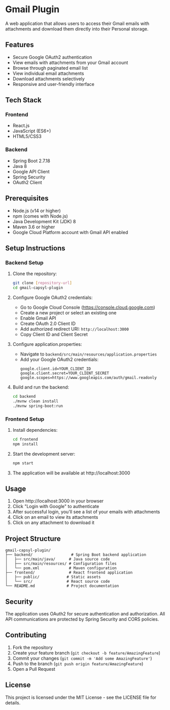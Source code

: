 # Gmail Plugin 

A web application that allows users to access their Gmail emails with attachments and download them directly into their Personal storage.

## Features

- Secure Google OAuth2 authentication
- View emails with attachments from your Gmail account
- Browse through paginated email list
- View individual email attachments
- Download attachments selectively
- Responsive and user-friendly interface

## Tech Stack

### Frontend
- React.js
- JavaScript (ES6+)
- HTML5/CSS3

### Backend
- Spring Boot 2.7.18
- Java 8
- Google API Client
- Spring Security
- OAuth2 Client

## Prerequisites

- Node.js (v14 or higher)
- npm (comes with Node.js)
- Java Development Kit (JDK) 8
- Maven 3.6 or higher
- Google Cloud Platform account with Gmail API enabled

## Setup Instructions

### Backend Setup

1. Clone the repository:
   ```bash
   git clone [repository-url]
   cd gmail-capsyl-plugin
   ```

2. Configure Google OAuth2 credentials:
   - Go to Google Cloud Console (https://console.cloud.google.com)
   - Create a new project or select an existing one
   - Enable Gmail API
   - Create OAuth 2.0 Client ID
   - Add authorized redirect URI: `http://localhost:3000`
   - Copy Client ID and Client Secret

3. Configure application.properties:
   - Navigate to `backend/src/main/resources/application.properties`
   - Add your Google OAuth2 credentials:
     ```properties
     google.client.id=YOUR_CLIENT_ID
     google.client.secret=YOUR_CLIENT_SECRET
     google.scopes=https://www.googleapis.com/auth/gmail.readonly
     ```

4. Build and run the backend:
   ```bash
   cd backend
   ./mvnw clean install
   ./mvnw spring-boot:run
   ```

### Frontend Setup

1. Install dependencies:
   ```bash
   cd frontend
   npm install
   ```

2. Start the development server:
   ```bash
   npm start
   ```

3. The application will be available at http://localhost:3000

## Usage

1. Open http://localhost:3000 in your browser
2. Click "Login with Google" to authenticate
3. After successful login, you'll see a list of your emails with attachments
4. Click on an email to view its attachments
5. Click on any attachment to download it

## Project Structure

```
gmail-capsyl-plugin/
├── backend/                 # Spring Boot backend application
│   ├── src/main/java/      # Java source code
│   ├── src/main/resources/ # Configuration files
│   └── pom.xml             # Maven configuration
├── frontend/               # React frontend application
│   ├── public/            # Static assets
│   └── src/               # React source code
└── README.md              # Project documentation
```

## Security

The application uses OAuth2 for secure authentication and authorization. All API communications are protected by Spring Security and CORS policies.

## Contributing

1. Fork the repository
2. Create your feature branch (`git checkout -b feature/AmazingFeature`)
3. Commit your changes (`git commit -m 'Add some AmazingFeature'`)
4. Push to the branch (`git push origin feature/AmazingFeature`)
5. Open a Pull Request

## License

This project is licensed under the MIT License - see the LICENSE file for details.
